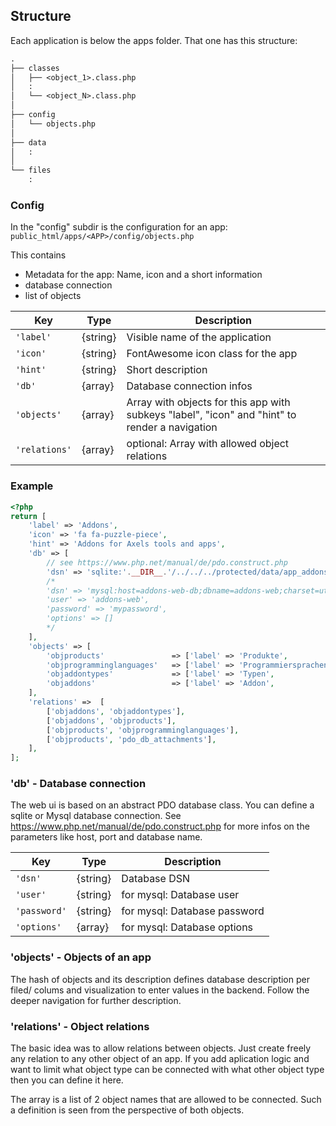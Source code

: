 ## Structure

Each application is below the apps folder.
That one has this structure:

```txt
.
├── classes
│   ├── <object_1>.class.php
│   :
│   └── <object_N>.class.php
│
├── config
│   └── objects.php
│
├── data
│   :
│
└── files
    :
```

### Config

In the "config" subdir is the configuration for an app:
`public_html/apps/<APP>/config/objects.php`

This contains

* Metadata for the app: Name, icon and a short information
* database connection
* list of objects

| Key           | Type        | Description
|--             |--           |-- 
| `'label'`     | {string}    | Visible name of the application
| `'icon'`      | {string}    | FontAwesome icon class for the app
| `'hint'`      | {string}    | Short description
| `'db'`        | {array}     | Database connection infos
| `'objects'`   | {array}     | Array with objects for this app with subkeys "label", "icon" and "hint" to render a navigation
| `'relations'` | {array}     | optional: Array with allowed object relations


### Example

```php
<?php
return [
    'label' => 'Addons',
    'icon' => 'fa fa-puzzle-piece',
    'hint' => 'Addons for Axels tools and apps',
    'db' => [
        // see https://www.php.net/manual/de/pdo.construct.php
        'dsn' => 'sqlite:'.__DIR__.'/../../../protected/data/app_addons.sqlite3',
        /*
        'dsn' => 'mysql:host=addons-web-db;dbname=addons-web;charset=utf8',
        'user' => 'addons-web',
        'password' => 'mypassword',
        'options' => []
        */
    ],
    'objects' => [
        'objproducts'               => ['label' => 'Produkte',              'icon' => 'fa-solid fa-box-open', 'hint' => 'Products and tools'],
        'objprogramminglanguages'   => ['label' => 'Programmiersprachen',   'icon' => 'fa-solid fa-comment',  'hint' => 'Programming languages or shells'],
        'objaddontypes'             => ['label' => 'Typen',                 'icon' => 'fa-solid fa-tag',      'hint' => 'Arten der Erweiterung'],
        'objaddons'                 => ['label' => 'Addon',                 'icon' => 'fa fa-puzzle-piece',   'hint' => ''],
    ],
    'relations' =>  [
        ['objaddons', 'objaddontypes'],
        ['objaddons', 'objproducts'],
        ['objproducts', 'objprogramminglanguages'],
        ['objproducts', 'pdo_db_attachments'],
    ],
];
```

### 'db' - Database connection

The web ui is based on an abstract PDO database class.
You can define a sqlite or Mysql database connection. See <https://www.php.net/manual/de/pdo.construct.php> for more infos on the parameters like  host, port and database name.

| Key                   | Type        | Description
|--                     |--           |-- 
| `'dsn'`               | {string}    | Database DSN
| `'user'`              | {string}    | for mysql: Database user
| `'password'`          | {string}    | for mysql: Database password
| `'options'`           | {array}     | for mysql: Database options

### 'objects' - Objects of an app

The hash of objects and its description defines database description per filed/ colums and visualization to enter values in the backend.
Follow the deeper navigation for further description.

### 'relations' - Object relations

The basic idea was to allow relations between objects. Just create freely any relation to any other object of an app.
If you add aplication logic and want to limit what object type can be connected with what other object type then you can define it here.

The array is a list of 2 object names that are allowed to be connected. Such a definition is seen from the perspective of both objects.
